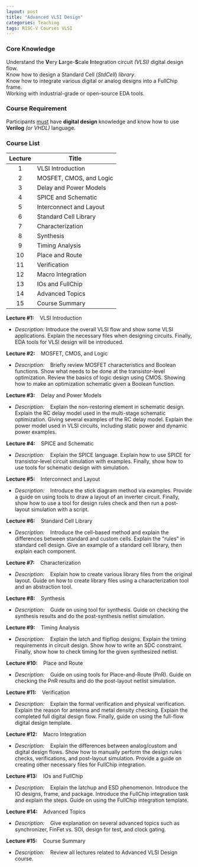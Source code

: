 ```yaml
---
layout: post
title: "Advanced VLSI Design"
categories: Teaching
tags: RISC-V Courses VLSI
---
```


### Core Knowledge

Understand the **V**ery **L**arge-**S**cale **I**ntegration circuit *(VLSI)* digital design flow.
<br>
Know how to design a Standard Cell (*StdCell*) *library*.
<br>
Know how to integrate various digital or analog designs into a FullChip frame.
<br>
Working with industrial-grade or open-source EDA tools.

### Course Requirement

Participants <ins>must</ins> have **digital design** knowledge and know how to use **Verilog** *(or VHDL)* language.

### Course List

| Lecture | Title |
|:---:|---|
| 1 | VLSI Introduction |
| 2 | MOSFET, CMOS, and Logic |
| 3 | Delay and Power Models |
| 4 | SPICE and Schematic |
| 5 | Interconnect and Layout |
| 6 | Standard Cell Library |
| 7 | Characterization |
| 8 | Synthesis |
| 9 | Timing Analysis |
| 10 | Place and Route |
| 11 | Verification |
| 12 | Macro Integration |
| 13 | IOs and FullChip |
| 14 | Advanced Topics |
| 15 | Course Summary |

**Lecture #1:**&nbsp;&nbsp;&nbsp;&nbsp;VLSI Introduction
- *Description:* Introduce the overall VLSI flow and show some VLSI applications. Explain the necessary files when designing circuits. Finally, EDA tools for VLSI design will be introduced.

**Lecture #2:**&nbsp;&nbsp;&nbsp;&nbsp;MOSFET, CMOS, and Logic
- *Description:*&nbsp;&nbsp;&nbsp;&nbsp;Briefly review MOSFET characteristics and Boolean functions. Show what needs to be done at the transistor-level optimization. Review the basics of logic design using CMOS. Showing how to make an optimization schematic given a Boolean function.

**Lecture #3:**&nbsp;&nbsp;&nbsp;&nbsp;Delay and Power Models
- *Description:*&nbsp;&nbsp;&nbsp;&nbsp;Explain the non-restoring element in schematic design. Explain the RC delay model used in the multi-stage schematic optimization. Giving several examples of the RC delay model. Explain the power model used in VLSI circuits, including static power and dynamic power examples.

**Lecture #4:**&nbsp;&nbsp;&nbsp;&nbsp;SPICE and Schematic
- *Description:*&nbsp;&nbsp;&nbsp;&nbsp;Explain the SPICE language. Explain how to use SPICE for transistor-level circuit simulation with examples. Finally, show how to use tools for schematic design with simulation.

**Lecture #5:**&nbsp;&nbsp;&nbsp;&nbsp;Interconnect and Layout
- *Description:*&nbsp;&nbsp;&nbsp;&nbsp;Introduce the stick diagram method via examples. Provide a guide on using tools to draw a layout of an inverter circuit. Finally, show how to use a tool for design rules check and then run a post-layout simulation with a script.

**Lecture #6:**&nbsp;&nbsp;&nbsp;&nbsp;Standard Cell Library
- *Description:*&nbsp;&nbsp;&nbsp;&nbsp;Introduce the cell-based method and explain the differences between standard and custom cells. Explain the "rules" in standard cell design. Give an example of a standard cell library, then explain each component.

**Lecture #7:**&nbsp;&nbsp;&nbsp;&nbsp;Characterization
- *Description:*&nbsp;&nbsp;&nbsp;&nbsp;Explain how to create various library files from the original layout. Guide on how to create library files using a characterization tool and an abstraction tool.

**Lecture #8:**&nbsp;&nbsp;&nbsp;&nbsp;Synthesis
- *Description:*&nbsp;&nbsp;&nbsp;&nbsp;Guide on using tool for synthesis. Guide on checking the synthesis results and do the post-synthesis netlist simulation.

**Lecture #9:**&nbsp;&nbsp;&nbsp;&nbsp;Timing Analysis
- *Description:*&nbsp;&nbsp;&nbsp;&nbsp;Explain the latch and flipflop designs. Explain the timing requirements in circuit design. Show how to write an SDC constraint. Finally, show how to check timing for the given synthesized netlist.

**Lecture #10:**&nbsp;&nbsp;&nbsp;&nbsp;Place and Route
- *Description:*&nbsp;&nbsp;&nbsp;&nbsp;Guide on using tools for Place-and-Route (PnR). Guide on checking the PnR results and do the post-layout netlist simulation.

**Lecture #11:**&nbsp;&nbsp;&nbsp;&nbsp;Verification
- *Description:*&nbsp;&nbsp;&nbsp;&nbsp;Explain the formal verification and physical verification. Explain the reason for antenna and metal density checking. Explain the completed full digital design flow. Finally, guide on using the full-flow digital design template.

**Lecture #12:**&nbsp;&nbsp;&nbsp;&nbsp;Macro Integration
- *Description:*&nbsp;&nbsp;&nbsp;&nbsp;Explain the differences between analog/custom and digital design flows. Show how to manually perform the design rules checks, verifications, and post-layout simulation. Provide a guide on creating other necessary files for FullChip integration.

**Lecture #13:**&nbsp;&nbsp;&nbsp;&nbsp;IOs and FullChip
- *Description:*&nbsp;&nbsp;&nbsp;&nbsp;Explain the latchup and ESD phenomenon. Introduce the IO designs, frame, and package. Introduce the FullChip integration task and explain the steps. Guide on using the FullChip integration template.

**Lecture #14:**&nbsp;&nbsp;&nbsp;&nbsp;Advanced Topics
- *Description:*&nbsp;&nbsp;&nbsp;&nbsp;Give explanation on several advanced topics such as synchronizer, FinFet vs. SOI, design for test, and clock gating.

**Lecture #15:**&nbsp;&nbsp;&nbsp;&nbsp;Course Summary
- *Description:*&nbsp;&nbsp;&nbsp;&nbsp;Review all lectures related to Advanced VLSI Design course.
